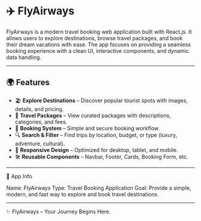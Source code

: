 # ✈️ FlyAirways

FlyAirways is a modern travel booking web application built with React.js. It allows users to explore destinations, browse travel packages, and book their dream vacations with ease. The app focuses on providing a seamless booking experience with a clean UI, interactive components, and dynamic data handling.

---

## 🌍 Features

- 🏖 **Explore Destinations** – Discover popular tourist spots with images, details, and pricing.  
- 🎒 **Travel Packages** – View curated packages with descriptions, categories, and fees.  
- 📅 **Booking System** – Simple and secure booking workflow.  
- 🔍 **Search & Filter** – Find trips by location, budget, or type (luxury, adventure, cultural).  
- 📱 **Responsive Design** – Optimized for desktop, tablet, and mobile.  
- 🛠 **Reusable Components** – Navbar, Footer, Cards, Booking Form, etc.  

<!-- ---

## 🚀 Tech Stack

React.js – Frontend framework
React Router – Routing
SCSS / CSS3 – Styling -->

---

📌 App Info

Name: FlyAirways
Type: Travel Booking Application
Goal: Provide a simple, modern, and fast way to explore and book travel destinations.

---

✨ FlyAirways – Your Journey Begins Here.